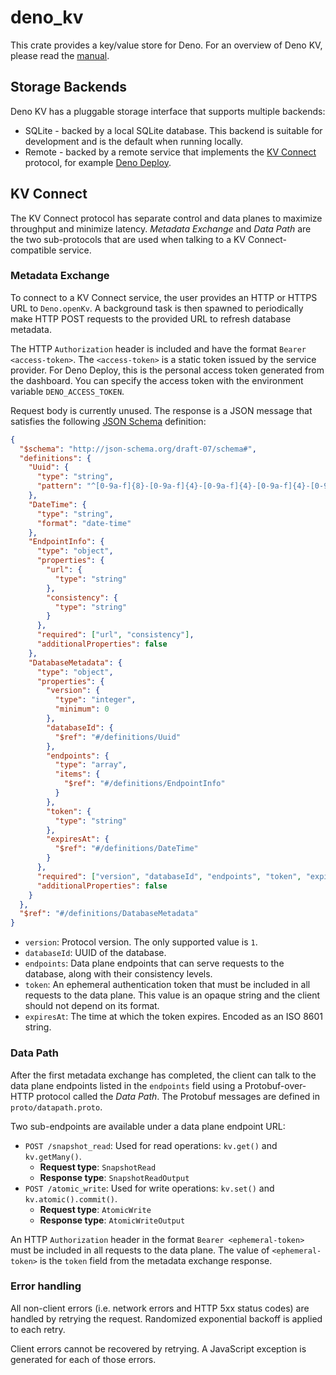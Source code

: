# deno_kv

This crate provides a key/value store for Deno. For an overview of Deno KV,
please read the [manual](https://deno.land/manual/runtime/kv).

## Storage Backends

Deno KV has a pluggable storage interface that supports multiple backends:

- SQLite - backed by a local SQLite database. This backend is suitable for
  development and is the default when running locally.
- Remote - backed by a remote service that implements the
  [KV Connect](#kv-connect) protocol, for example
  [Deno Deploy](https://deno.com/deploy).

## KV Connect

The KV Connect protocol has separate control and data planes to maximize
throughput and minimize latency. _Metadata Exchange_ and _Data Path_ are the two
sub-protocols that are used when talking to a KV Connect-compatible service.

### Metadata Exchange

To connect to a KV Connect service, the user provides an HTTP or HTTPS URL to
`Deno.openKv`. A background task is then spawned to periodically make HTTP POST
requests to the provided URL to refresh database metadata.

The HTTP `Authorization` header is included and have the format
`Bearer <access-token>`. The `<access-token>` is a static token issued by the
service provider. For Deno Deploy, this is the personal access token generated
from the dashboard. You can specify the access token with the environment
variable `DENO_ACCESS_TOKEN`.

Request body is currently unused. The response is a JSON message that satisfies
the following [JSON Schema](https://json-schema.org/) definition:

```json
{
  "$schema": "http://json-schema.org/draft-07/schema#",
  "definitions": {
    "Uuid": {
      "type": "string",
      "pattern": "^[0-9a-f]{8}-[0-9a-f]{4}-[0-9a-f]{4}-[0-9a-f]{4}-[0-9a-f]{12}$"
    },
    "DateTime": {
      "type": "string",
      "format": "date-time"
    },
    "EndpointInfo": {
      "type": "object",
      "properties": {
        "url": {
          "type": "string"
        },
        "consistency": {
          "type": "string"
        }
      },
      "required": ["url", "consistency"],
      "additionalProperties": false
    },
    "DatabaseMetadata": {
      "type": "object",
      "properties": {
        "version": {
          "type": "integer",
          "minimum": 0
        },
        "databaseId": {
          "$ref": "#/definitions/Uuid"
        },
        "endpoints": {
          "type": "array",
          "items": {
            "$ref": "#/definitions/EndpointInfo"
          }
        },
        "token": {
          "type": "string"
        },
        "expiresAt": {
          "$ref": "#/definitions/DateTime"
        }
      },
      "required": ["version", "databaseId", "endpoints", "token", "expiresAt"],
      "additionalProperties": false
    }
  },
  "$ref": "#/definitions/DatabaseMetadata"
}
```

- `version`: Protocol version. The only supported value is `1`.
- `databaseId`: UUID of the database.
- `endpoints`: Data plane endpoints that can serve requests to the database,
  along with their consistency levels.
- `token`: An ephemeral authentication token that must be included in all
  requests to the data plane. This value is an opaque string and the client
  should not depend on its format.
- `expiresAt`: The time at which the token expires. Encoded as an ISO 8601
  string.

### Data Path

After the first metadata exchange has completed, the client can talk to the data
plane endpoints listed in the `endpoints` field using a Protobuf-over-HTTP
protocol called the _Data Path_. The Protobuf messages are defined in
`proto/datapath.proto`.

Two sub-endpoints are available under a data plane endpoint URL:

- `POST /snapshot_read`: Used for read operations: `kv.get()` and
  `kv.getMany()`.
  - **Request type**: `SnapshotRead`
  - **Response type**: `SnapshotReadOutput`
- `POST /atomic_write`: Used for write operations: `kv.set()` and
  `kv.atomic().commit()`.
  - **Request type**: `AtomicWrite`
  - **Response type**: `AtomicWriteOutput`

An HTTP `Authorization` header in the format `Bearer <ephemeral-token>` must be
included in all requests to the data plane. The value of `<ephemeral-token>` is
the `token` field from the metadata exchange response.

### Error handling

All non-client errors (i.e. network errors and HTTP 5xx status codes) are
handled by retrying the request. Randomized exponential backoff is applied to
each retry.

Client errors cannot be recovered by retrying. A JavaScript exception is
generated for each of those errors.
